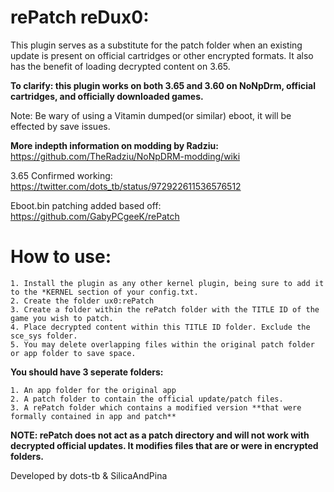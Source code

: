 # rePatch reDux0:

This plugin serves as a substitute for the patch folder when an existing update is present on official cartridges or other encrypted formats. It also has the benefit of loading decrypted content on 3.65.

**To clarify: this plugin works on both 3.65 and 3.60 on NoNpDrm, official cartridges, and officially downloaded games.**

Note: Be wary of using a Vitamin dumped(or similar) eboot, it will be effected by save issues. 


**More indepth information on modding by Radziu:** https://github.com/TheRadziu/NoNpDRM-modding/wiki

3.65 Confirmed working: https://twitter.com/dots_tb/status/972922611536576512

Eboot.bin patching added based off: https://github.com/GabyPCgeeK/rePatch

# How to use:

	1. Install the plugin as any other kernel plugin, being sure to add it to the *KERNEL section of your config.txt.
	2. Create the folder ux0:rePatch
	3. Create a folder within the rePatch folder with the TITLE ID of the game you wish to patch. 
	4. Place decrypted content within this TITLE ID folder. Exclude the sce_sys folder.
	5. You may delete overlapping files within the original patch folder or app folder to save space.

**You should have 3 seperate folders:**

	1. An app folder for the original app
	2. A patch folder to contain the official update/patch files.
	3. A rePatch folder which contains a modified version **that were formally contained in app and patch**

**NOTE: rePatch does not act as a patch directory and will not work with decrypted official updates. It modifies files that are or were in encrypted folders.**

Developed by dots-tb & SilicaAndPina
